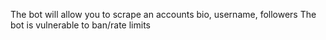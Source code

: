 The bot will allow you to scrape an accounts bio, username, followers
The bot is vulnerable to ban/rate limits

